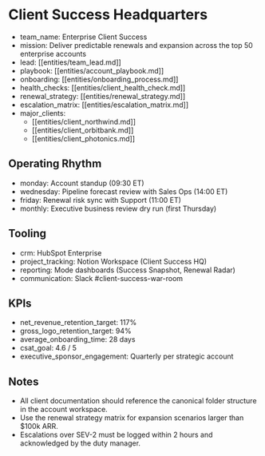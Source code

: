 # Client Success Headquarters
- team_name: Enterprise Client Success
- mission: Deliver predictable renewals and expansion across the top 50 enterprise accounts
- lead: [[entities/team_lead.md]]
- playbook: [[entities/account_playbook.md]]
- onboarding: [[entities/onboarding_process.md]]
- health_checks: [[entities/client_health_check.md]]
- renewal_strategy: [[entities/renewal_strategy.md]]
- escalation_matrix: [[entities/escalation_matrix.md]]
- major_clients:
  - [[entities/client_northwind.md]]
  - [[entities/client_orbitbank.md]]
  - [[entities/client_photonics.md]]

## Operating Rhythm
- monday: Account standup (09:30 ET)
- wednesday: Pipeline forecast review with Sales Ops (14:00 ET)
- friday: Renewal risk sync with Support (11:00 ET)
- monthly: Executive business review dry run (first Thursday)

## Tooling
- crm: HubSpot Enterprise
- project_tracking: Notion Workspace (Client Success HQ)
- reporting: Mode dashboards (Success Snapshot, Renewal Radar)
- communication: Slack #client-success-war-room

## KPIs
- net_revenue_retention_target: 117%
- gross_logo_retention_target: 94%
- average_onboarding_time: 28 days
- csat_goal: 4.6 / 5
- executive_sponsor_engagement: Quarterly per strategic account

## Notes
- All client documentation should reference the canonical folder structure in the account workspace.
- Use the renewal strategy matrix for expansion scenarios larger than $100k ARR.
- Escalations over SEV-2 must be logged within 2 hours and acknowledged by the duty manager.
